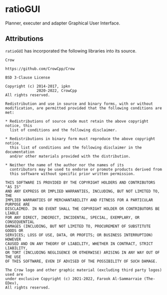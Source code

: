 # ratioGUI

Planner, executer and adapter Graphical User Interface.

## Attributions

`ratioGUI` has incorporated the following libraries into its source.

    Crow

    https://github.com/CrowCpp/Crow

    BSD 3-Clause License

    Copyright (c) 2014-2017, ipkn
                  2020-2022, CrowCpp
    All rights reserved.
    
    Redistribution and use in source and binary forms, with or without
    modification, are permitted provided that the following conditions are met:
    
    * Redistributions of source code must retain the above copyright notice, this
      list of conditions and the following disclaimer.
    
    * Redistributions in binary form must reproduce the above copyright notice,
      this list of conditions and the following disclaimer in the documentation
      and/or other materials provided with the distribution.
    
    * Neither the name of the author nor the names of its
      contributors may be used to endorse or promote products derived from
      this software without specific prior written permission.
    
    THIS SOFTWARE IS PROVIDED BY THE COPYRIGHT HOLDERS AND CONTRIBUTORS "AS IS"
    AND ANY EXPRESS OR IMPLIED WARRANTIES, INCLUDING, BUT NOT LIMITED TO, THE
    IMPLIED WARRANTIES OF MERCHANTABILITY AND FITNESS FOR A PARTICULAR PURPOSE ARE
    DISCLAIMED. IN NO EVENT SHALL THE COPYRIGHT HOLDER OR CONTRIBUTORS BE LIABLE
    FOR ANY DIRECT, INDIRECT, INCIDENTAL, SPECIAL, EXEMPLARY, OR CONSEQUENTIAL
    DAMAGES (INCLUDING, BUT NOT LIMITED TO, PROCUREMENT OF SUBSTITUTE GOODS OR
    SERVICES; LOSS OF USE, DATA, OR PROFITS; OR BUSINESS INTERRUPTION) HOWEVER
    CAUSED AND ON ANY THEORY OF LIABILITY, WHETHER IN CONTRACT, STRICT LIABILITY,
    OR TORT (INCLUDING NEGLIGENCE OR OTHERWISE) ARISING IN ANY WAY OUT OF THE USE
    OF THIS SOFTWARE, EVEN IF ADVISED OF THE POSSIBILITY OF SUCH DAMAGE.
    
    The Crow logo and other graphic material (excluding third party logos) used are
    under exclusive Copyright (c) 2021-2022, Farook Al-Sammarraie (The-EDev),
    All rights reserved.
